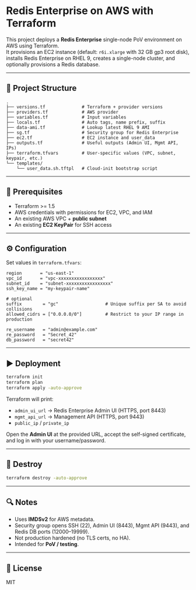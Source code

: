 # Redis Enterprise on AWS with Terraform

This project deploys a **Redis Enterprise** single-node PoV environment on AWS using Terraform.  
It provisions an EC2 instance (default: `r6i.xlarge` with 32 GB gp3 root disk), installs Redis Enterprise on RHEL 9, creates a single-node cluster, and optionally provisions a Redis database.

---

## 📂 Project Structure

```
.
├── versions.tf              # Terraform + provider versions
├── providers.tf             # AWS provider
├── variables.tf             # Input variables
├── locals.tf                # Auto tags, name prefix, suffix
├── data-ami.tf              # Lookup latest RHEL 9 AMI
├── sg.tf                    # Security group for Redis Enterprise
├── ec2.tf                   # EC2 instance and user_data
├── outputs.tf               # Useful outputs (Admin UI, Mgmt API, IPs)
├── terraform.tfvars         # User-specific values (VPC, subnet, keypair, etc.)
└── templates/
    └── user_data.sh.tftpl   # Cloud-init bootstrap script
```

---

## 🚀 Prerequisites

- Terraform >= 1.5
- AWS credentials with permissions for EC2, VPC, and IAM
- An existing AWS VPC + **public subnet**
- An existing **EC2 KeyPair** for SSH access

---

## ⚙️ Configuration

Set values in `terraform.tfvars`:

```hcl
region       = "us-east-1"
vpc_id       = "vpc-xxxxxxxxxxxxxxxxx"
subnet_id    = "subnet-xxxxxxxxxxxxxxxxx"
ssh_key_name = "my-keypair-name"

# optional
suffix        = "gc"                  # Unique suffix per SA to avoid collisions
allowed_cidrs = ["0.0.0.0/0"]         # Restrict to your IP range in production

re_username   = "admin@example.com"
re_password   = "Secret_42"
db_password   = "secret42"
```

---

## ▶️ Deployment

```bash
terraform init
terraform plan
terraform apply -auto-approve
```

Terraform will print:

- `admin_ui_url` → Redis Enterprise Admin UI (HTTPS, port 8443)
- `mgmt_api_url` → Management API (HTTPS, port 9443)
- `public_ip` / `private_ip`

Open the **Admin UI** at the provided URL, accept the self-signed certificate, and log in with your username/password.

---

## 🧹 Destroy

```bash
terraform destroy -auto-approve
```

---

## 🔍 Notes

- Uses **IMDSv2** for AWS metadata.
- Security group opens SSH (22), Admin UI (8443), Mgmt API (9443), and Redis DB ports (12000–19999).
- Not production hardened (no TLS certs, no HA).
- Intended for **PoV / testing**.

---

## 📄 License

MIT
